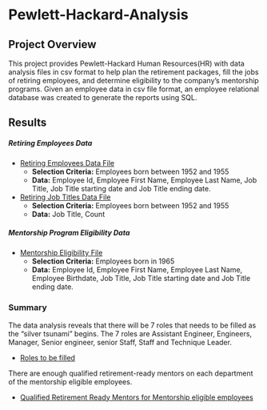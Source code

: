 # Pewlett-Hackard-Analysis
## Project Overview

   This project provides Pewlett-Hackard Human Resources(HR) with data analysis files in csv format to help plan the retirement packages, fill the jobs of retiring employees, and determine eligibility to the company’s mentorship programs. Given an employee data in csv file format, an employee relational database was created to generate the reports using SQL. 

## Results

##### Retiring Employees Data 

- [Retiring Employees Data File](https://github.com/fmgribbon/Pewlett-Hackard-Analysis/blob/main/Data/retirement_titles.csv)
  - **Selection Criteria:** Employees born between 1952 and 1955
  - **Data:**  Employee Id, Employee First Name, Employee Last Name, Job Title, Job Title starting date and Job Title ending date.
- [Retiring Job Titles Data 
File](https://github.com/fmgribbon/Pewlett-Hackard-Analysis/blob/main/Data/retiring_titles.csv) 
  - **Selection Criteria:** Employees born between 1952 and 1955
  - **Data:** Job Title, Count
##### Mentorship Program Eligibility Data

- [Mentorship Eligibility File](https://github.com/fmgribbon/Pewlett-Hackard-Analysis/blob/main/Data/mentorship_eligibility.csv)
  - **Selection Criteria:** Employees born in 1965
  -	**Data:**  Employee Id, Employee First Name, Employee Last Name, Employee Birthdate, Job Title, Job Title starting date and Job Title ending date.


### Summary

The data analysis reveals that there will be 7 roles that needs to be filled as the “silver tsunami” begins. The 7 roles are Assistant Engineer, Engineers, Manager, Senior engineer, senior Staff, Staff and Technique Leader. 
- [Roles to be filled](https://github.com/fmgribbon/Pewlett-Hackard-Analysis/blob/main/Data/roles_need_to_fill.csv)

There are enough qualified retirement-ready mentors on each department of the mentorship eligible employees. 

- [Qualified Retirement Ready Mentors for Mentorship eligible employees]( https://github.com/fmgribbon/Pewlett-Hackard-Analysis/blob/main/Data/mentor_retiring_count.csv)
